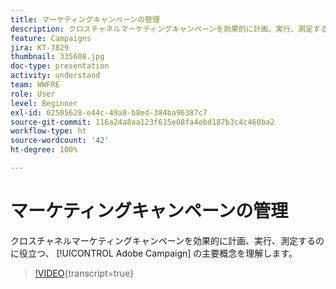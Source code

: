 ```yaml
---
title: マーケティングキャンペーンの管理
description: クロスチャネルマーケティングキャンペーンを効果的に計画、実行、測定するのに役立つ、Adobe Campaign の主な概念を理解します。
feature: Campaigns
jira: KT-7829
thumbnail: 335608.jpg
doc-type: presentation
activity: understand
team: WWFRE
role: User
level: Beginner
exl-id: 02505628-e44c-49a8-b8ed-384ba96387c7
source-git-commit: 116a24a8aa123f615e08fa4ebd187b3c4c460ba2
workflow-type: ht
source-wordcount: '42'
ht-degree: 100%

---
```


# マーケティングキャンペーンの管理

クロスチャネルマーケティングキャンペーンを効果的に計画、実行、測定するのに役立つ、 [!UICONTROL Adobe Campaign] の主要概念を理解します。

>[!VIDEO](https://video.tv.adobe.com/v/335608?quality=12&learn=on){transcript=true}
